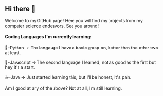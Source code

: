 ## Hi there 👋

Welcome to my GitHub page! Here you will find my projects from my computer science endeavors. See you around!

#### Coding Languages I'm currently learning:

🐍-Python
  -> The langauge I have a basic grasp on, better than the other two at least.

🍵-Javascript
  -> The second language I learned, not as good as the first but hey it's a start.

☕️-Java
  -> Just started learning this, but I'll be honest, it's pain.
  
Am I good at any of the above? Not at all, I'm still learning.
